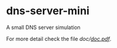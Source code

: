 # dns-server-mini
A small DNS server simulation

For more detail check the file <i>doc/[doc.pdf](doc/doc.pdf)</i>.